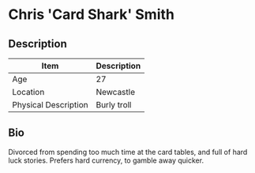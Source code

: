 # Chris 'Card Shark' Smith

## Description

Item | Description
---- | -----------
Age | 27
Location | Newcastle
Physical Description | Burly troll

## Bio
Divorced from spending too much time at the card tables, and full of hard luck stories.  Prefers hard currency, to gamble away quicker.
